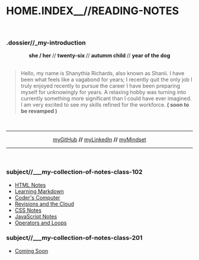 # HOME.INDEX__//READING-NOTES
<br>

### .dossier//_<b>my-introduction</b>

<center> <b> she / her </b> // <b> twenty-six </b> // <b> autumm child </b> // <b> year of the dog </b> </center>
<br>

> Hello, my name is Shanythia Richards, also known as Shanii. I have been what feels like a vagabond for years; I recently quit the only job I truly enjoyed recently to pursue the career I have been preparing myself for unknowingly for years. A relaxing hobby was turning into currently something more significant than I could have ever imagined. I am very excited to see my skills refined for the workforce. <b>( soon to be revamped )</b>

<br>
<hr>

<center><a href="https://github.com/ShaniiB"> myGitHub</a> <b>//</b>   <a href="www.linkedin.com/in/shanythia-richards"> myLinkedIn</a>  <b>//</b> <a href="https://shaniib.github.io/reading-notes/Notes/growthmindset"> myMindset </a> </center>

<hr>
<br>

### subject//___my-collection-of-notes-class-102


 <ul>
  <li> <a href="https://shaniib.github.io/reading-notes/Notes-102/html-notes"> HTML Notes </a> </li>
  <li> <a href="https://shaniib.github.io/reading-notes/Notes-102/learning-markdown"> Learning Markdown </a> </li>
  <li> <a href="https://shaniib.github.io/reading-notes/Notes-102/coders-computer"> Coder's Computer </a> </li>
  <li> <a href="https://shaniib.github.io/reading-notes/Notes-102/revisions-and-the-cloud"> Revisions and the Cloud </a> </li>
  <li> <a href="https://shaniib.github.io/reading-notes/Notes-102/css-notes"> CSS Notes </a> </li>
  <li> <a href="https://shaniib.github.io/reading-notes/Notes-102/java-notes"> JavaScript Notes</a> </li>
  <li> <a href="https://shaniib.github.io/reading-notes/Notes-102/operators-and-loops"> Operators and Loops</a> </li>
 </ul>

 ### subject//___my-collection-of-notes-class-201


 <ul>
  <li> <a href="////"> Coming Soon </a> </li>
 </ul>